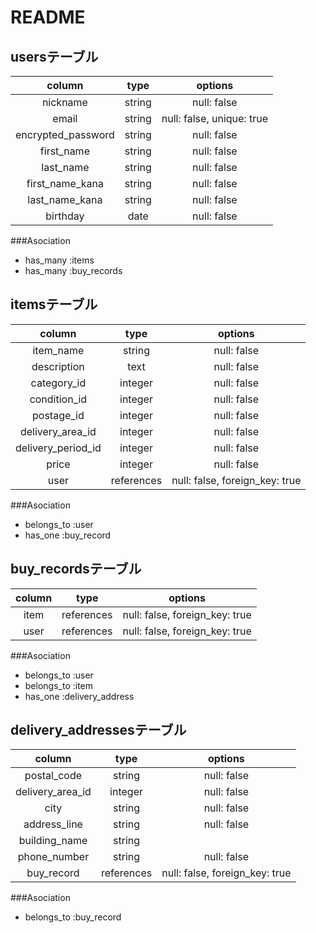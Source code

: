 # README

## usersテーブル
| column               | type   | options                   |
|:--------------------:|:------:|:-------------------------:|
| nickname             | string | null: false               |
| email                | string | null: false, unique: true |
| encrypted_password   | string | null: false               |
| first_name           | string | null: false               |
| last_name            | string | null: false               |
| first_name_kana      | string | null: false               |
| last_name_kana       | string | null: false               |
| birthday             | date   | null: false               |

###Asociation
- has_many :items
- has_many :buy_records

## itemsテーブル
| column               | type       | options                        |
|:--------------------:|:----------:|:------------------------------:|
| item_name            | string     | null: false                    |
| description          | text       | null: false                    |
| category_id          | integer    | null: false                    |
| condition_id         | integer    | null: false                    |
| postage_id           | integer    | null: false                    |
| delivery_area_id     | integer    | null: false                    |
| delivery_period_id   | integer    | null: false                    |
| price                | integer    | null: false                    |
| user                 | references | null: false, foreign_key: true |

###Asociation
- belongs_to :user
- has_one    :buy_record


## buy_recordsテーブル
| column               | type       | options                        |
|:--------------------:|:----------:|:------------------------------:|
| item                 | references | null: false, foreign_key: true |
| user                 | references | null: false, foreign_key: true |

###Asociation
- belongs_to :user
- belongs_to :item
- has_one    :delivery_address


## delivery_addressesテーブル
| column               | type       | options                        |
|:--------------------:|:----------:|:------------------------------:|
| postal_code          | string     | null: false                    |
| delivery_area_id     | integer    | null: false                    |
| city                 | string     | null: false                    |
| address_line         | string     | null: false                    |
| building_name        | string     |                                |
| phone_number         | string     | null: false                    |
| buy_record           | references | null: false, foreign_key: true |

###Asociation
- belongs_to :buy_record